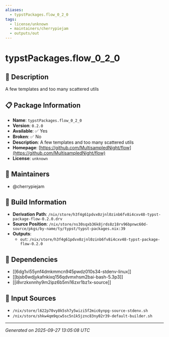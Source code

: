 ```yaml
---
aliases:
  - typstPackages.flow_0_2_0
tags:
  - license/unknown
  - maintainers/cherrypiejam
  - outputs/out
---
```


# typstPackages.flow_0_2_0

## 📝 Description

A few templates and too many scattered utils

## 📋 Package Information

- **Name**: `typstPackages.flow_0_2_0`
- **Version**: `0.2.0`
- **Available**: ✅ Yes
- **Broken**: ✅ No
- **Description**: A few templates and too many scattered utils
- **Homepage**: [https://github.com/MultisampledNight/flow](https://github.com/MultisampledNight/flow)
- **License**: `unknown`
## 👥 Maintainers

- @cherrypiejam


## 🔧 Build Information

- **Derivation Path**: `/nix/store/h3f4g61pdvx0zjnl0zinb6fv8i4cxv48-typst-package-flow-0.2.0.drv`
- **Source Position**: `/nix/store/ns30sqxb36k8jrds8z18rv96bpnwc60d-source/pkgs/by-name/ty/typst/typst-packages.nix:39`
- **Outputs**:
  - `out`:  `/nix/store/h3f4g61pdvx0zjnl0zinb6fv8i4cxv48-typst-package-flow-0.2.0`

## 🔗 Dependencies

- [[6dg1vi55ynf4dmkmmcn945pwdz010s34-stdenv-linux]]
- [[bjsb6wdjykafnkixq156qdvmxhsm2bai-bash-5.3p3]]
- [[i8vrzkxnnhy9m2ipz6b5mi16zxr1bz1x-source]]

## 📁 Input Sources

- `/nix/store/l622p70vy8k5sh7y5wizi5f2mic6ynpg-source-stdenv.sh`
- `/nix/store/shkw4qm9qcw5sc5n1k5jznc83ny02r39-default-builder.sh`

---
*Generated on 2025-09-27 13:05:08 UTC*
